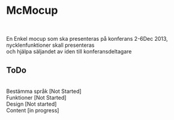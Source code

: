 <h1>McMocup</h1>
<br>
<p>En Enkel mocup som ska presenteras på konferans 2-6Dec 2013, nycklenfunktioner skall presenteras <br>och hjälpa säljandet av iden till konferansdeltagare
</p>
<h2>ToDo</h2>
<br>
Bestämma språk  [Not Started]
<br>
Funktioner  [Not Started]
<br>
Design  [Not started]
<br>
Content [in progress]
